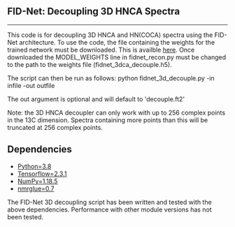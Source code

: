 FID-Net: Decoupling 3D HNCA Spectra
------------
------------
This code is for decoupling 3D HNCA and HN(COCA) spectra using the FID-Net architecture.
To use the code, the file containing the weights for the trained network must be
downloaded. This is availble [here](https://www.dropbox.com/s/v4bw5hgst2q3hwi/fidnet_3dca_decouple.h5?dl=0).
Once downloaded the MODEL_WEIGHTS line in fidnet_recon.py must be changed to the
path to the weights file (fidnet_3dca_decouple.h5).

The script can then be run as follows:
python fidnet_3d_decouple.py -in infile -out outfile

The out argument is optional and will default to 'decouple.ft2'

Note: the 3D HNCA decoupler can only work with up to 256 complex points in the
13C dimension. Spectra containing more points than this will be truncated at
256 complex points. 

Dependencies
------------
  * [Python=3.8](https://www.python.org/downloads/)
  * [Tensorflow=2.3.1](https://www.tensorflow.org/install)
  * [NumPy=1.18.5](https://www.scipy.org/scipylib/download.html)
  * [nmrglue=0.7](https://nmrglue.readthedocs.io/en/latest/install.html)

  The FID-Net 3D decoupling script has been written and tested with the
  above dependencies. Performance with other module versions has not been tested.
